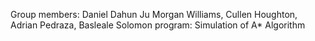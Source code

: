 Group members: Daniel Dahun Ju 
Morgan Williams,
Cullen Houghton,
Adrian Pedraza,
Basleale Solomon 
program:
Simulation of A* Algorithm
